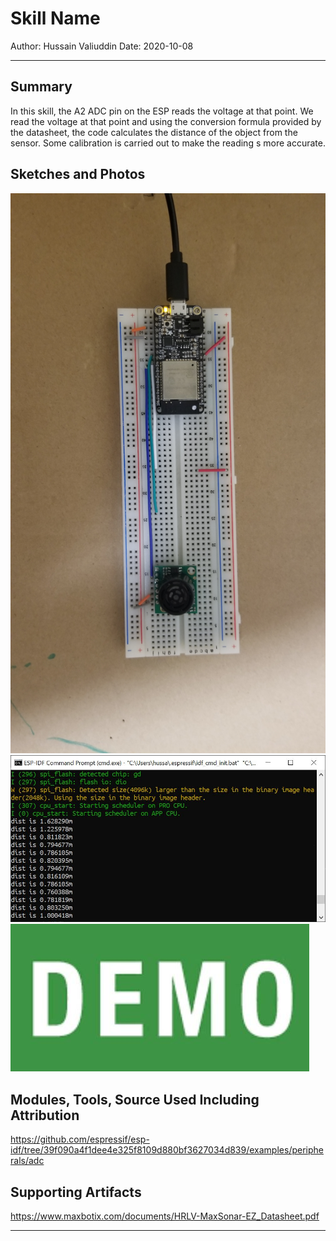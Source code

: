 # Skill Name

Author: Hussain Valiuddin
Date: 2020-10-08

---

## Summary

In this skill, the A2 ADC pin on the ESP reads the voltage at that point. We read the voltage at that point and using the conversion formula provided by the datasheet, the code calculates the distance of the object from the sensor. Some calibration is carried out to make the reading s more accurate.

## Sketches and Photos

![skill12](images/skill14.JPG)
![console](images/console.JPG)
[![Video](images/demo.JPG)](https://drive.google.com/file/d/11w_vTJsrmMI6zzt37aDkQMdvXhEY8lIW/view?usp=sharing)

## Modules, Tools, Source Used Including Attribution

https://github.com/espressif/esp-idf/tree/39f090a4f1dee4e325f8109d880bf3627034d839/examples/peripherals/adc

## Supporting Artifacts

https://www.maxbotix.com/documents/HRLV-MaxSonar-EZ_Datasheet.pdf

---
